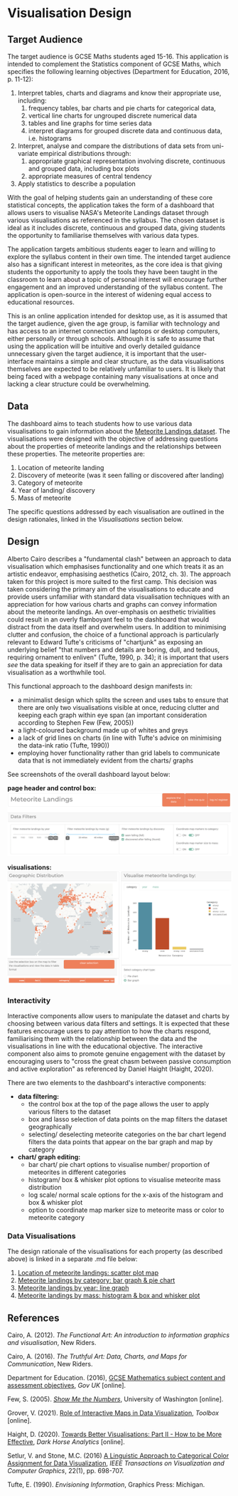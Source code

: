 # Visualisation Design

## Target Audience
The target audience is GCSE Maths students aged 15-16. This application is intended to
complement the Statistics component of GCSE Maths, which specifies the
following learning objectives (Department for Education, 2016, p. 11-12):
1. Interpret tables, charts and diagrams and know their appropriate use, including:
   1. frequency tables, bar charts and pie charts for categorical data,
   2. vertical line charts for ungrouped discrete numerical data
   3. tables and line graphs for time series data 
   4. interpret diagrams for grouped discrete data and continuous data, i.e. histograms
2. Interpret, analyse and compare the distributions of data sets from uni-variate empirical 
distributions through:
   1. appropriate graphical representation involving discrete, continuous and grouped data,
   including box plots
   2. appropriate measures of central tendency
3. Apply statistics to describe a population

With the goal of helping students gain an understanding of these core statistical concepts, the application takes the form of a 
dashboard that allows users to visualise NASA's Meteorite Landings dataset through various visualisations as 
referenced in the syllabus. The chosen dataset is ideal as it includes discrete, continuous and grouped data, 
giving students the opportunity to familiarise themselves with various data types.

The application targets ambitious students eager to learn and willing to explore the syllabus content in their own time.
The intended target audience also has a significant interest in meteorites, as the core idea is that giving students
the opportunity to apply the tools they have been taught in the classroom to learn about a topic of personal interest will
encourage further engagement and an improved understanding of the syllabus content. The application is open-source in the
interest of widening equal access to educational resources.

This is an online application intended for desktop use, as it is assumed that the target audience, given the age group,
is familiar with technology and has access to an internet connection and laptops or desktop computers, either personally or
through schools. Although it is safe to assume that using the application will be intuitive and overly detailed
guidance unnecessary given the target audience, it is important that the user-interface maintains a simple and clear structure, as the data visualisations
themselves are expected to be relatively unfamiliar to users. It is likely that being faced with a webpage containing many visualisations
at once and lacking a clear structure could be overwhelming.

## Data
The dashboard aims to teach students how to use various data visualisations to gain information about the [Meteorite Landings dataset](https://data.nasa.gov/Space-Science/Meteorite-Landings/gh4g-9sfh).
The visualisations were designed with the objective of addressing questions about the properties of meteorite landings and
the relationships between these properties. The meteorite properties are:
1. Location of meteorite landing
2. Discovery of meteorite (was it seen falling or discovered after landing)
3. Category of meteorite
4. Year of landing/ discovery
5. Mass of meteorite

The specific questions addressed by each visualisation are outlined in the design rationales, linked in the *Visualisations* section below.

## Design
Alberto Cairo describes a "fundamental clash" between an approach to data visualisation which emphasises functionality
and one which treats it as an artistic endeavor, emphasising aesthetics (Cairo, 2012, ch. 3). The approach taken for this project is more suited
to the first camp. This decision was taken considering the primary aim of the visualisations to educate and provide users unfamiliar with
standard data visualisation techniques with an appreciation for how various charts and graphs can convey information about the meteorite
landings. An over-emphasis on aesthetic trivialities could result in an overly flamboyant feel to the dashboard that would distract
from the data itself and overwhelm users. In addition to minimising clutter and confusion, the choice of a functional approach is particularly
relevant to Edward Tufte's criticisms of "chartjunk" as exposing an underlying belief "that numbers and details are boring, dull, and tedious,
requiring ornament to enliven" (Tufte, 1990, p. 34); it is important that users *see* the data speaking for itself if they are to gain an appreciation
for data visualisation as a worthwhile tool.

This functional approach to the dashboard design manifests in:
- a minimalist design which splits the screen and uses tabs to ensure that there are only two visualisations visible at once, reducing clutter and keeping each graph within eye span (an important consideration according to Stephen Few (Few, 2005))
- a light-coloured background made up of whites and greys
- a lack of grid lines on charts (in line with Tufte's advice on minimising the data-ink ratio (Tufte, 1990))
- employing hover functionality rather than grid labels to communicate data that is not immediately evident from the charts/ graphs

See screenshots of the overall dashboard layout below:

**page header and control box:**
![](images/page%20header.png)

**visualisations:**
![](images/full%20page.png)

### Interactivity

Interactive components allow users to manipulate the dataset and charts by choosing between various data filters and settings.
It is expected that these features encourage users to pay attention to how the charts respond, familiarising them with the
relationship between the data and the visualisations in line with the educational objective. The interactive component also aims
to promote genuine engagement with the dataset by encouraging users to "cross the great chasm between passive consumption and active
exploration" as referenced by Daniel Haight (Haight, 2020).

There are two elements to the dashboard's interactive components:
- **data filtering:** 
  - the control box at the top of the page allows the user to apply various filters to the dataset
  - box and lasso selection of data points on the map filters the dataset geographically
  - selecting/ deselecting meteorite categories on the bar chart legend filters the data points that appear
  on the bar graph and map by category
- **chart/ graph editing:**
  - bar chart/ pie chart options to visualise number/ proportion of meteorites in different categories
  - histogram/ box & whisker plot options to visualise meteorite mass distribution
  - log scale/ normal scale options for the x-axis of the histogram and box & whisker plot
  - option to coordinate map marker size to meteorite mass or color to meteorite category

### Data Visualisations
The design rationale of the visualisations for each property (as described above) is linked in a separate .md file below:
1. [Location of meteorite landings: scatter plot map](https://github.com/ucl-comp0035/comp0034-cw1-i-serenaives/blob/master/visualisation%20design/scatter_plot_map.md)
2. [Meteorite landings by category: bar graph & pie chart](https://github.com/ucl-comp0035/comp0034-cw1-i-serenaives/blob/master/visualisation%20design/category_graphs.md)
3. [Meteorite landings by year: line graph](https://github.com/ucl-comp0035/comp0034-cw1-i-serenaives/blob/master/visualisation%20design/year_graph.md)
4. [Meteorite landings by mass: histogram & box and whisker plot](https://github.com/ucl-comp0035/comp0034-cw1-i-serenaives/blob/master/visualisation%20design/mass_graphs.md)

## References

Cairo, A. (2012). *The Functional Art: An introduction to information graphics and visualisation*, New Riders.

Cairo, A. (2016). *The Truthful Art: Data, Charts, and Maps for Communication*, New Riders.

Department for Education. (2016), [GCSE Mathematics subject content and assessment objectives](https://assets.publishing.service.gov.uk/government/uploads/system/uploads/attachment_data/file/254441/GCSE_mathematics_subject_content_and_assessment_objectives.pdf), *Gov UK* [online].

Few, S. (2005). *[Show Me the Numbers](https://courses.washington.edu/info424/2007/readings/Show_Me_the_Numbers_v2.pdf)*, University of Washington [online].

Grover, V. (2021). [Role of Interactive Maps in Data Visualization](https://www.toolbox.com/marketing/content-marketing/articles/role-of-interactive-maps-in-data-visualization/), *Toolbox* [online].

Haight, D. (2020). [Towards Better Visualisations: Part II - How to be More Effective](https://www.darkhorseanalytics.com/blog/towards-better-visualizations-part-2), *Dark Horse Analytics* [online].

Setlur, V. and Stone, M.C. (2016) [A Linguistic Approach to Categorical Color Assignment for Data Visualization](https://ieeexplore.ieee.org/abstract/document/7192709), *IEEE Transactions on Visualization and Computer Graphics*, 22(1), pp. 698-707.

Tufte, E. (1990). *Envisioning Information*, Graphics Press: Michigan.

